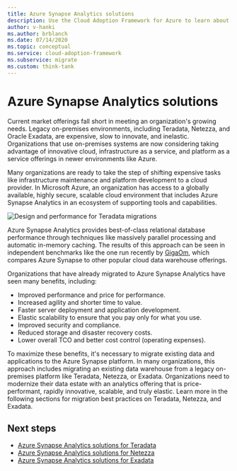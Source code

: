 ```yaml
---
title: Azure Synapse Analytics solutions
description: Use the Cloud Adoption Framework for Azure to learn about analytics solutions with Teradata, Netezza, and Exadata.
author: v-hanki
ms.author: brblanch
ms.date: 07/14/2020
ms.topic: conceptual
ms.service: cloud-adoption-framework
ms.subservice: migrate
ms.custom: think-tank
---
```


# Azure Synapse Analytics solutions

Current market offerings fall short in meeting an organization's growing needs. Legacy on-premises environments, including Teradata, Netezza, and Oracle Exadata, are expensive, slow to innovate, and inelastic. Organizations that use on-premises systems are now considering taking advantage of innovative cloud, infrastructure as a service, and platform as a service offerings in newer environments like Azure.

Many organizations are ready to take the step of shifting expensive tasks like infrastructure maintenance and platform development to a cloud provider. In Microsoft Azure, an organization has access to a globally available, highly secure, scalable cloud environment that includes Azure Synapse Analytics in an ecosystem of supporting tools and capabilities.

![Design and performance for Teradata migrations](../../../_images/analytics/analytics-solutions-overview.png)

Azure Synapse Analytics provides best-of-class relational database performance through techniques like massively parallel processing and automatic in-memory caching. The results of this approach can be seen in independent benchmarks like the one run recently by [GigaOm](https://gigaom.com), which compares Azure Synapse to other popular cloud data warehouse offerings.

Organizations that have already migrated to Azure Synapse Analytics have seen many benefits, including:

- Improved performance and price for performance.
- Increased agility and shorter time to value.
- Faster server deployment and application development.
- Elastic scalability to ensure that you pay only for what you use.
- Improved security and compliance.
- Reduced storage and disaster recovery costs.
- Lower overall TCO and better cost control (operating expenses).

To maximize these benefits, it's necessary to migrate existing data and applications to the Azure Synapse platform. In many organizations, this approach includes migrating an existing data warehouse from a legacy on-premises platform like Teradata, Netezza, or Exadata. Organizations need to modernize their data estate with an analytics offering that is price-performant, rapidly innovative, scalable, and truly elastic. Learn more in the following sections for migration best practices on Teradata, Netezza, and Exadata.

## Next steps

- [Azure Synapse Analytics solutions for Teradata](./analytics-solutions-teradata.md)
- [Azure Synapse Analytics solutions for Netezza](./analytics-solutions-netezza.md)
- [Azure Synapse Analytics solutions for Exadata](./analytics-solutions-exadata.md)
